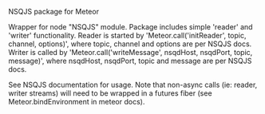 NSQJS package for Meteor

Wrapper for node "NSQJS" module.  Package includes simple 'reader' and 'writer' functionality.  Reader is started by 'Meteor.call('initReader', topic, channel, options)', where topic, channel and options are per NSQJS docs.  Writer is called by 'Meteor.call('writeMessage', nsqdHost, nsqdPort, topic, message)', where nsqdHost, nsqdPort, topic and message are per NSQJS docs.

See NSQJS documentation for usage.  Note that non-async calls (ie: reader, writer streams) will need to be wrapped in a futures fiber (see Meteor.bindEnvironment in meteor docs).
